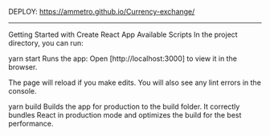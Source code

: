 
   DEPLOY: https://ammetro.github.io/Currency-exchange/

------------------------------------------------------------------------------------------------------------------------

Getting Started with Create React App
Available Scripts
In the project directory, you can run:

yarn start
Runs the app: Open [http://localhost:3000] to view it in the browser.

The page will reload if you make edits.
You will also see any lint errors in the console.

yarn build
Builds the app for production to the build folder.
It correctly bundles React in production mode and optimizes the build for the best performance.


